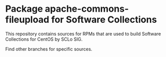 # Package apache-commons-fileupload for Software Collections

This repository contains sources for RPMs that are used
to build Software Collections for CentOS by SCLo SIG.

Find other branches for specific sources.
